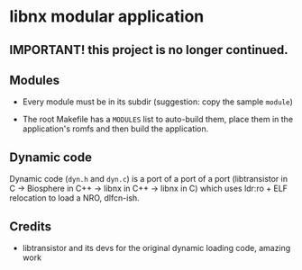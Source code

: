 # libnx modular application

## **IMPORTANT!** this project is no longer continued.

## Modules

- Every module must be in its subdir (suggestion: copy the sample `module`)

- The root Makefile has a `MODULES` list to auto-build them, place them in the application's romfs and then build the application.

## Dynamic code

Dynamic code (`dyn.h` and `dyn.c`) is a port of a port of a port (libtransistor in C -> Biosphere in C++ -> libnx in C++ -> libnx in C) which uses ldr:ro + ELF relocation to load a NRO, dlfcn-ish.

## Credits

- libtransistor and its devs for the original dynamic loading code, amazing work
